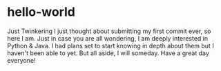 # hello-world
Just Twinkering 
I just thought about submitting my first commit ever, so here I am.
Just in case you are all wondering, I am deeply interested in Python & Java.
I had plans set to start knowing in depth about them but I haven't been able to yet. But all aside, I will someday.
Have a great day everyone!
